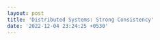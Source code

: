 ```yaml
---
layout: post
title: 'Distributed Systems: Strong Consistency'
date: '2022-12-04 23:24:25 +0530'
---
```

